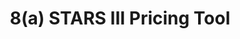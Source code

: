 ---
title: "
8(a) STARS III Pricing Tool"
description: "All 8(a) STARS III contracts provide for an annual price escalation of 2.06%; so awarded labor rates beyond contract year 5 can be calculated by escalating year 5 rates by 2.06% annually.
"
url-link: "https://8astars.fas.gsa.gov/GWACPriceTool/priceFilter/create"
type: "HTML"
gov-only: "false"
is-external: "true"
publication-date: "January 01, 2023"
reading-time: "5"
resource-type: "Tool"
filter: "contract-solutions"
audience: "contracts-acquisitions"
branded-offerings: "market-it-data-intelligence"
---